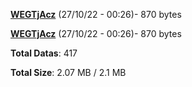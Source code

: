 [**WEGTjAcz**](/data/WEGTjAcz.txt) (27/10/22 - 00:26)- 870 bytes

[**WEGTjAcz**](/data/WEGTjAcz.txt) (27/10/22 - 00:26)- 870 bytes

**Total Datas**: 417

**Total Size**: 2.07 MB / 2.1 MB